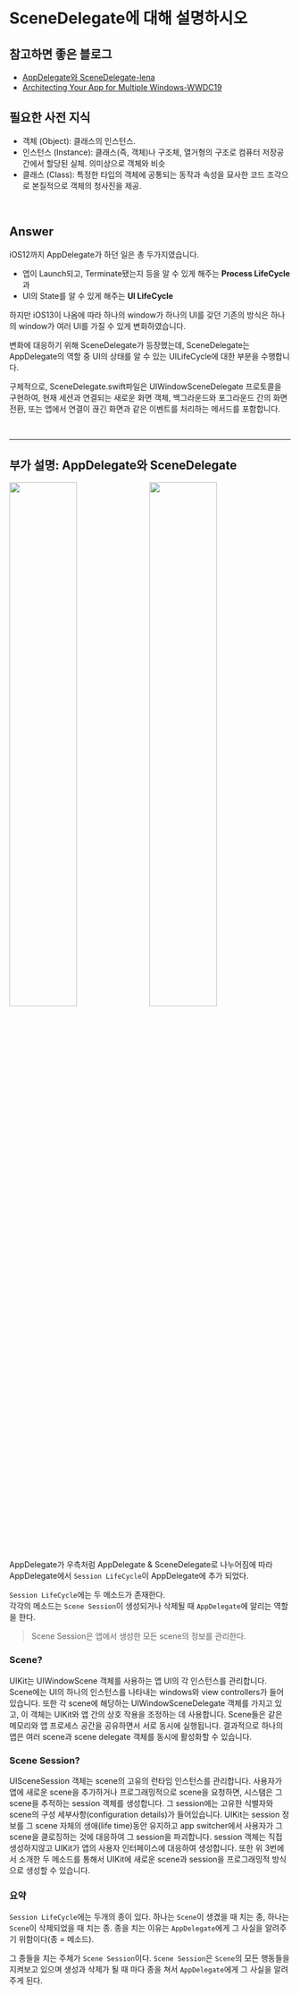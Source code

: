 # SceneDelegate에 대해 설명하시오

## 참고하면 좋은 블로그
* [AppDelegate와 SceneDelegate-lena](https://velog.io/@dev-lena/iOS-AppDelegate와-SceneDelegate)
* [Architecting Your App for Multiple Windows-WWDC19](https://developer.apple.com/videos/play/wwdc2019/258/)


## 필요한 사전 지식
* 객체 (Object): 클래스의 인스턴스.
* 인스턴스 (Instance): 클래스(즉, 객체)나 구조체, 열거형의 구조로 컴퓨터 저장공간에서 할당된 실체. 의미상으로 객체와 비슷
* 클래스 (Class): 특정한 타입의 객체에 공통되는 동작과 속성을 묘사한 코드 조각으로 본질적으로 객체의 청사진을 제공.


<br>

## Answer

iOS12까지 AppDelegate가 하던 일은 총 두가지였습니다.   
* 앱이 Launch되고, Terminate됐는지 등을 알 수 있게 해주는 **Process LifeCycle**과
* UI의 State를 알 수 있게 해주는 **UI LifeCycle**  

하지만 iOS13이 나옴에 따라 하나의 window가 하나의 UI를 갖던 기존의 방식은 하나의 window가 여러 UI를 가질 수 있게 변화하였습니다.

변화에 대응하기 위해 SceneDelegate가 등장했는데, SceneDelegate는 AppDelegate의 역할 중 UI의 상태를 알 수 있는 UILifeCycle에 대한 부분을 수행합니다.

구체적으로, SceneDelegate.swift파일은 UIWindowSceneDelegate 프로토콜을 구현하여, 현재 세션과 연결되는 새로운 화면 객체, 백그라운드와 포그라운드 간의 화면전환, 또는 앱에서 연결이 끊긴 화면과 같은 이벤트를 처리하는 메서드를 포함합니다.  


<br>

---
## 부가 설명: AppDelegate와 SceneDelegate

<img width=49% src=https://i.imgur.com/CDwg5Ny.png> <img width=49% src=https://i.imgur.com/D4VfgIv.png>

AppDelegate가 우측처럼 AppDelegate & SceneDelegate로 나누어짐에 따라 AppDelegate에서 `Session LifeCycle`이 AppDelegate에 추가 되었다.  


`Session LifeCycle`에는 두 메소드가 존재한다.  
각각의 메소드는 `Scene Session`이 생성되거나 삭제될 때 `AppDelegate`에 알리는 역할을 한다.
> Scene Session은 앱에서 생성한 모든 scene의 정보를 관리한다.


### Scene?  
UIKit는 UIWindowScene 객체를 사용하는 앱 UI의 각 인스턴스를 관리합니다. Scene에는 UI의 하나의 인스턴스를 나타내는 windows와 view controllers가 들어있습니다. 또한 각 scene에 해당하는 UIWindowSceneDelegate 객체를 가지고 있고, 이 객체는 UIKit와 앱 간의 상호 작용을 조정하는 데 사용합니다. Scene들은 같은 메모리와 앱 프로세스 공간을 공유하면서 서로 동시에 실행됩니다. 결과적으로 하나의 앱은 여러 scene과 scene delegate 객체를 동시에 활성화할 수 있습니다.


### Scene Session?  
UISceneSession 객체는 scene의 고유의 런타임 인스턴스를 관리합니다. 사용자가 앱에 새로운 scene을 추가하거나 프로그래밍적으로 scene을 요청하면, 시스탬은 그 scene을 추적하는 session 객체를 생성합니다. 그 session에는 고유한 식별자와 scene의 구성 세부사항(configuration details)가 들어있습니다. UIKit는 session 정보를 그 scene 자체의 생애(life time)동안 유지하고 app switcher에서 사용자가 그 scene을 클로징하는 것에 대응하여 그 session을 파괴합니다. session 객체는 직접 생성하지않고 UIKit가 앱의 사용자 인터페이스에 대응하여 생성합니다. 또한 위 3번에서 소개한 두 메소드를 통해서 UIKit에 새로운 scene과 session을 프로그래밍적 방식으로 생성할 수 있습니다.


### 요약
`Session LifeCycle`에는 두개의 종이 있다. 하나는 `Scene`이 생겼을 때 치는 종, 하나는 `Scene`이 삭제되었을 때 치는 종. 종을 치는 이유는 `AppDelegate`에게 그 사실을 알려주기 위함이다(종 = 메소드).


그 종들을 치는 주체가 `Scene Session`이다. `Scene Session`은 `Scene`의 모든 행동들을 지켜보고 있으며 생성과 삭제가 될 때 마다 종을 쳐서 `AppDelegate`에게 그 사실을 알려주게 된다.
